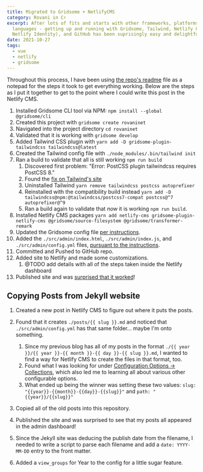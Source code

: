 ```yaml
---
title: Migrated to Gridsome + NetlifyCMS
category: Rovani in C♯
excerpt: After lots of fits and starts with other frameworks, platforms, and
  languages - getting up and running with Gridsome, Tailwind, Netlify CMS (with
  Netlify Identity), and GitHub has been suprisingly easy and delightful.
date: 2021-10-27
tags:
  - vue
  - netlify
  - gridsome
---
```

Throughout this process, I have been using [the repo's readme](https://github.com/drovani/rovaninet#readme) file as a notepad for the steps it took to get everything working. Below are the steps as I put it together to get to the point where I could write this post in the Netlify CMS.


1. Installed Gridsome CLI tool via NPM: `npm install --global @gridsome/cli`
1. Created this project with `gridsome create rovaninet`
1. Navigated into the project directory `cd rovaninet`
1. Validated that it is working with `gridsome develop`
1. Added Tailwind CSS plugin with `yarn add -D gridsome-plugin-tailwindcss tailwindcss@latest`
1. Created the Tailwind config file with `./node_modules/.bin/tailwind init`
1. Ran a build to validate that all is still working `npm run build`
    1. Discovered first problem: "Error: PostCSS plugin tailwindcss requires PostCSS 8."
    1. Found the [fix on Tailwind's site](https://tailwindcss.com/docs/installation#post-css-7-compatibility-build)
    1. Uninstalled Tailwind `yarn remove tailwindcss postcss autoprefixer`
    1. Reinstalled with the compatibility build instead `yarn add -D tailwindcss@npm:@tailwindcss/postcss7-compat postcss@^7 autoprefixer@^9`
    1. Ran a build again to validate that _now_ it is working `npm run build`.
1. Installed Netlify CMS packages `yarn add netlify-cms gridsome-plugin-netlify-cms @gridsome/source-filesystem @gridsome/transformer-remark`
1. Updated the Gridsome config file [per instructions](https://www.netlifycms.org/docs/gridsome/#create-a-new-gridsome-website).
1. Added the `./src/admin/index.html`, `./src/admin/index.js`, and `./src/admin/config.yml` files, [pursuant to the instructions](https://www.netlifycms.org/docs/gridsome/#netlify-cms-setup).
1. Committed and Pushed to GitHub repo.
1. Added site to Netlify and made some customizations.
    1. @TODO add details with all of the steps taken inside the Netlify dashboard
1. Published site and was [surprised that it worked](https://rovaninet.netlify.app/)!


## Copying Posts from Jekyll website

1. Created a new post in Netlify CMS to figure out where it puts the posts.
1. Found that it creates `./posts/{{ slug }}.md` and noticed that `./src/admin/config.yml` has that same folder... maybe I'm onto something.
    1. Since my previous blog has all of my posts in the format `./{{ year }}/{{ year }}-{{ month }}-{{ day }}-{{ slug }}.md`, I wanted to find a way for Netlify CMS to create the files in that format, too.
    1. Found what I was looking for under [Configuration Options -> Collections](https://www.netlifycms.org/docs/configuration-options/#collections), which also led me to learning all about various other configurable options.
    1. What ended up being the winner was setting these two values: `slug: "{{year}}-{{month}}-{{day}}-{{slug}}"` and `path: "{{year}}/{{slug}}"`
1. Copied all of the old posts into this repository.
1. Published the site and was surprised to see that my posts all appeared in the admin dashboard!
1. Since the Jekyll site was deducing the publish date from the filename, I needed to write a script to parse each filename and add a `date: YYYY-MM-DD` entry to the front matter.

1. Added a `view_groups` for Year to the config for a little sugar feature.